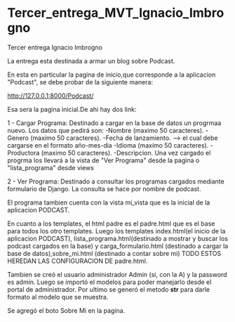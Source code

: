 # Tercer_entrega_MVT_Ignacio_Imbrogno
Tercer entrega Ignacio Imbrogno

La entrega esta destinada a armar un blog sobre Podcast. 

En esta en particular la pagina de inicio,que corresponde a la aplicacion "Podcast", se debe probar de la siguiente manera:

http://127.0.0.1:8000/Podcast/

Esa sera la pagina inicial.De ahi hay dos link:

1 - Cargar Programa: Destinado a cargar en la base de datos un progrmaa nuevo. Los datos que pedirá son:
    -Nombre (maximo 50 caracteres).
    -Genero (maximo 50 caracteres).
    -Fecha de lanzamiento. --> el cual debe cargarse en el formato año-mes-dia
    -Idioma (maximo 50 caracteres).
    -Productora (maximo 50 caracteres).
    -Descripcion.
Una vez cargado el progrma los llevará a la vista de "Ver Programa" desde la pagina o "lista_programa" desde views 

2 - Ver Programa: Destinado a consultar los programas cargados mediante formulario de Django. La consulta se hace por nombre de podcast.

El programa tambien cuenta con la vista mi_vista que es la inicial de la aplicacion PODCAST.

En cuanto a los templates, el html padre es el padre.html que es el base para todos los otro templates.
Luego los templates index.html(el inicio de la aplicacion PODCAST), lista_programa.html(destinado a mostrar y buscar los podcast cargados en la base) y carga_formulario.html (destinado a cargar la base de datos),sobre_mi.html (destinado a contar sobre mi) TODO ESTOS HEREDAN LAS CONFIGURACION DE padre.html.

Tambien se creó el usuario administrador Admin (sí, con la A) y la password es admin. 
Luego se importó el modelos para poder manejarlo desde el portal de administrador.
Por ultimo se generó el metodo __str__ para darle formato al modelo que se muestra. 

Se  agregó el boto Sobre Mi en la pagina.